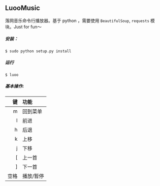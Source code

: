 ## LuooMusic 

落网音乐命令行播放器。基于 python ，需要使用 `BeautifulSoup`, `requests` 模块。Just for fun～

##### 安装：
`$ sudo python setup.py install`

##### 运行
`$ luoo`

##### 基本操作:

键   | 功能
----:|:---------
m    | 回到菜单
l    | 前进
h    | 后退
k    | 上移
j    | 下移
[    | 上一首
]    | 下一首
空格	 | 播放/暂停
